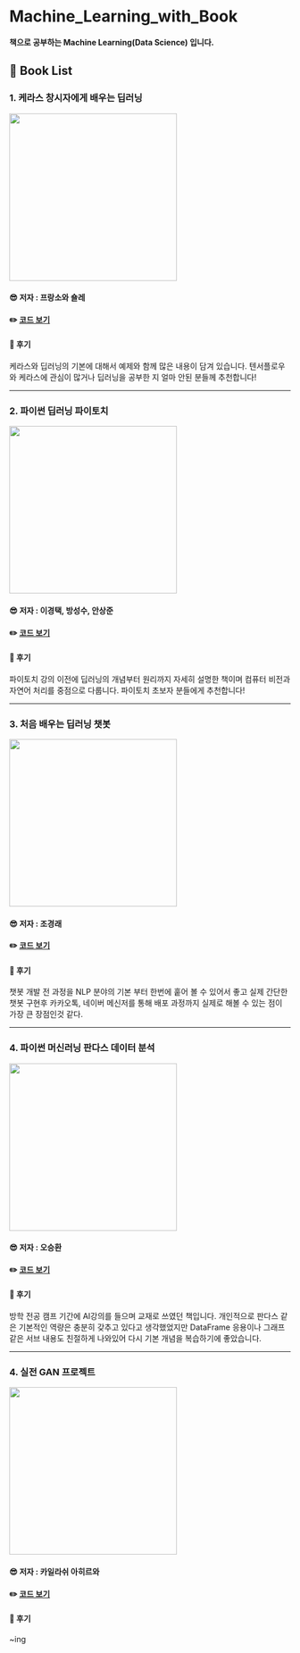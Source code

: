 # Machine_Learning_with_Book
__책으로 공부하는 Machine Learning(Data Science) 입니다.__   

## 📘 Book List

### 1. 케라스 창시자에게 배우는 딥러닝    
<img src="https://user-images.githubusercontent.com/68007145/125190728-84b05180-e279-11eb-91bf-e527cc94f982.jpeg" width="300">   


#### 😎 저자 : 프랑소와 숄레
#### ✏️ [코드 보기](https://github.com/BOSOEK/Machine_Learning_with_Book/tree/main/Deep_learning_from_the_founder_of_Keras)
#### 🎺 후기
케라스와 딥러닝의 기본에 대해서 예제와 함께 많은 내용이 담겨 있습니다. 텐서플로우와 케라스에 관심이 많거나 딥러닝을 공부한 지 얼마 안된 분들께 추천합니다!

***

### 2. 파이썬 딥러닝 파이토치      
<img src="https://user-images.githubusercontent.com/68007145/125191086-9692f400-e27b-11eb-9cad-dc35ed2b0898.jpeg" width="300">   


#### 😎 저자 : 이경택, 방성수, 안상준
#### ✏️ [코드 보기](https://github.com/BOSOEK/MS_Pytorch)
#### 🎺 후기
파이토치 강의 이전에 딥러닝의 개념부터 원리까지 자세히 설명한 책이며 컴퓨터 비전과 자연어 처리를 중점으로 다룹니다. 파이토치 초보자 분들에게 추천합니다!

***

### 3. 처음 배우는 딥러닝 챗봇
<img src="https://user-images.githubusercontent.com/68007145/126037628-598267bd-da29-4658-9d1f-0615438d5c83.jpg" width="300">   


#### 😎 저자 : 조경래
#### ✏️ [코드 보기](https://github.com/BOSOEK/Machine_Learning_with_Book/tree/main/Deep_Learning_Chatbot_for_First_Time)
#### 🎺 후기
챗봇 개발 전 과정을 NLP 분야의 기본 부터 한번에 훝어 볼 수 있어서 좋고 실제 간단한 챗봇 구현후 카카오톡, 네이버 메신저를 통해 배포 과정까지 실제로 해볼 수 있는 점이 가장 큰 장점인것 같다.

***

### 4. 파이썬 머신러닝 판다스 데이터 분석
<img src="https://user-images.githubusercontent.com/68007145/133711104-80631ac5-b631-45a3-9344-3506fdaf466e.jpeg" width="300">   


#### 😎 저자 : 오승환
#### ✏️ [코드 보기](https://github.com/BOSOEK/Machine_Learning_with_Book/tree/main/Pandas_data_analysis)
#### 🎺 후기
방학 전공 캠프 기간에 AI강의를 들으며 교재로 쓰였던 책입니다. 개인적으로 판다스 같은 기본적인 역량은 충분히 갖추고 있다고 생각했었지만 DataFrame 응용이나 그래프 같은 서브 내용도 친절하게 나와있어 다시 기본 개념을 복습하기에 좋았습니다.

***

### 4. 실전 GAN 프로젝트
<img src="https://user-images.githubusercontent.com/68007145/137902348-5343142f-aa11-4e76-bb29-f2f8fd343a3c.jpeg" width="300">   


#### 😎 저자 : 카일라쉬 아히르와
#### ✏️ [코드 보기]()
#### 🎺 후기
~ing




